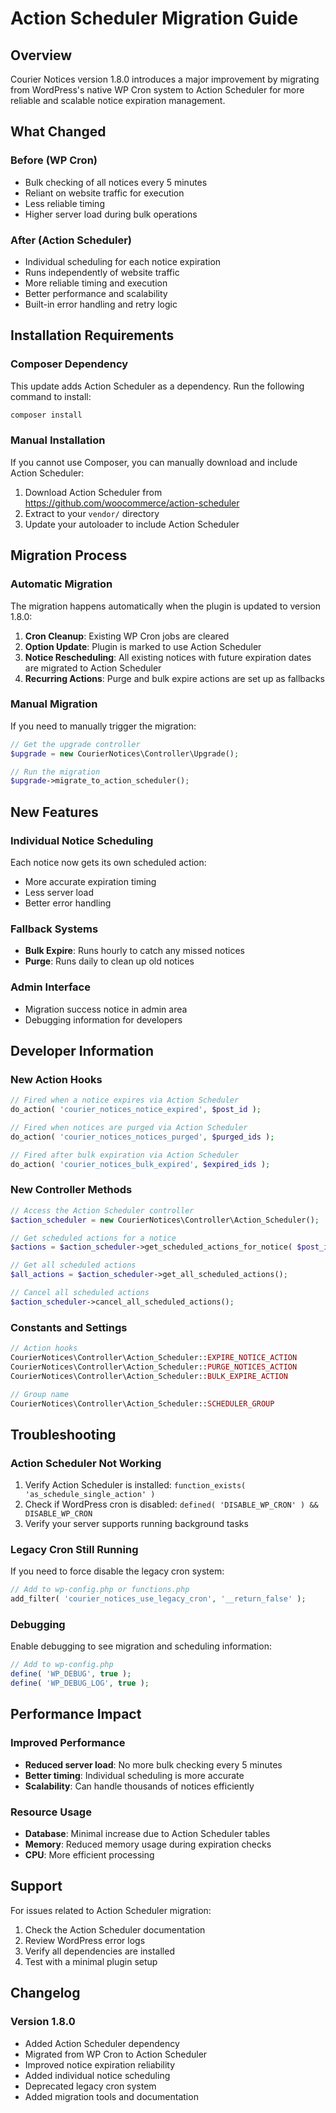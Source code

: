 # Action Scheduler Migration Guide

## Overview

Courier Notices version 1.8.0 introduces a major improvement by migrating from WordPress's native WP Cron system to Action Scheduler for more reliable and scalable notice expiration management.

## What Changed

### Before (WP Cron)
- Bulk checking of all notices every 5 minutes
- Reliant on website traffic for execution
- Less reliable timing
- Higher server load during bulk operations

### After (Action Scheduler)
- Individual scheduling for each notice expiration
- Runs independently of website traffic
- More reliable timing and execution
- Better performance and scalability
- Built-in error handling and retry logic

## Installation Requirements

### Composer Dependency
This update adds Action Scheduler as a dependency. Run the following command to install:

```bash
composer install
```

### Manual Installation
If you cannot use Composer, you can manually download and include Action Scheduler:

1. Download Action Scheduler from https://github.com/woocommerce/action-scheduler
2. Extract to your `vendor/` directory
3. Update your autoloader to include Action Scheduler

## Migration Process

### Automatic Migration
The migration happens automatically when the plugin is updated to version 1.8.0:

1. **Cron Cleanup**: Existing WP Cron jobs are cleared
2. **Option Update**: Plugin is marked to use Action Scheduler
3. **Notice Rescheduling**: All existing notices with future expiration dates are migrated to Action Scheduler
4. **Recurring Actions**: Purge and bulk expire actions are set up as fallbacks

### Manual Migration
If you need to manually trigger the migration:

```php
// Get the upgrade controller
$upgrade = new CourierNotices\Controller\Upgrade();

// Run the migration
$upgrade->migrate_to_action_scheduler();
```

## New Features

### Individual Notice Scheduling
Each notice now gets its own scheduled action:
- More accurate expiration timing
- Less server load
- Better error handling

### Fallback Systems
- **Bulk Expire**: Runs hourly to catch any missed notices
- **Purge**: Runs daily to clean up old notices

### Admin Interface
- Migration success notice in admin area
- Debugging information for developers

## Developer Information

### New Action Hooks
```php
// Fired when a notice expires via Action Scheduler
do_action( 'courier_notices_notice_expired', $post_id );

// Fired when notices are purged via Action Scheduler  
do_action( 'courier_notices_notices_purged', $purged_ids );

// Fired after bulk expiration via Action Scheduler
do_action( 'courier_notices_bulk_expired', $expired_ids );
```

### New Controller Methods
```php
// Access the Action Scheduler controller
$action_scheduler = new CourierNotices\Controller\Action_Scheduler();

// Get scheduled actions for a notice
$actions = $action_scheduler->get_scheduled_actions_for_notice( $post_id );

// Get all scheduled actions
$all_actions = $action_scheduler->get_all_scheduled_actions();

// Cancel all scheduled actions
$action_scheduler->cancel_all_scheduled_actions();
```

### Constants and Settings
```php
// Action hooks
CourierNotices\Controller\Action_Scheduler::EXPIRE_NOTICE_ACTION
CourierNotices\Controller\Action_Scheduler::PURGE_NOTICES_ACTION
CourierNotices\Controller\Action_Scheduler::BULK_EXPIRE_ACTION

// Group name
CourierNotices\Controller\Action_Scheduler::SCHEDULER_GROUP
```

## Troubleshooting

### Action Scheduler Not Working
1. Verify Action Scheduler is installed: `function_exists( 'as_schedule_single_action' )`
2. Check if WordPress cron is disabled: `defined( 'DISABLE_WP_CRON' ) && DISABLE_WP_CRON`
3. Verify your server supports running background tasks

### Legacy Cron Still Running
If you need to force disable the legacy cron system:

```php
// Add to wp-config.php or functions.php
add_filter( 'courier_notices_use_legacy_cron', '__return_false' );
```

### Debugging
Enable debugging to see migration and scheduling information:

```php
// Add to wp-config.php
define( 'WP_DEBUG', true );
define( 'WP_DEBUG_LOG', true );
```

## Performance Impact

### Improved Performance
- **Reduced server load**: No more bulk checking every 5 minutes
- **Better timing**: Individual scheduling is more accurate
- **Scalability**: Can handle thousands of notices efficiently

### Resource Usage
- **Database**: Minimal increase due to Action Scheduler tables
- **Memory**: Reduced memory usage during expiration checks
- **CPU**: More efficient processing

## Support

For issues related to Action Scheduler migration:

1. Check the Action Scheduler documentation
2. Review WordPress error logs
3. Verify all dependencies are installed
4. Test with a minimal plugin setup

## Changelog

### Version 1.8.0
- Added Action Scheduler dependency
- Migrated from WP Cron to Action Scheduler
- Improved notice expiration reliability
- Added individual notice scheduling
- Deprecated legacy cron system
- Added migration tools and documentation